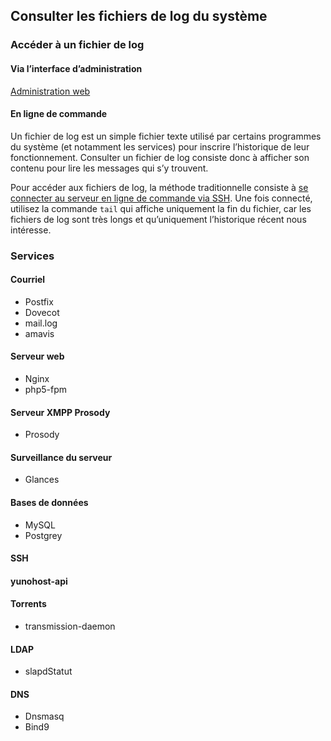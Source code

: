 ## Consulter les fichiers de log du système

### Accéder à un fichier de log
#### Via l’interface d’administration
[Administration web](admin_fr)

#### En ligne de commande
Un fichier de log est un simple fichier texte utilisé par certains programmes du système (et notamment les services) pour inscrire l’historique de leur fonctionnement. Consulter un fichier de log consiste donc à afficher son contenu pour lire les messages qui s’y trouvent.

Pour accéder aux fichiers de log, la méthode traditionnelle consiste à [se connecter au serveur en ligne de commande via SSH](ssh_fr). Une fois connecté, utilisez la commande `tail` qui affiche uniquement la fin du fichier, car les fichiers de log sont très longs et qu’uniquement l’historique récent nous intéresse.

### Services
#### Courriel
* Postfix
* Dovecot
* mail.log
* amavis

#### Serveur web
* Nginx
* php5-fpm

#### Serveur XMPP Prosody
- Prosody

#### Surveillance du serveur
* Glances

#### Bases de données
* MySQL
* Postgrey

#### SSH

#### yunohost-api

#### Torrents
* transmission-daemon

#### LDAP
* slapdStatut

#### DNS
* Dnsmasq
* Bind9
